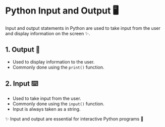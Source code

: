 # Python Input and Output 🖥️
Input and output statements in Python are used to take input from the user and display information on the screen ✨.


## 1. Output 📢  
- Used to display information to the user.  
- Commonly done using the `print()` function.  


## 2. Input ⌨️  
- Used to take input from the user.  
- Commonly done using the `input()` function.  
- Input is always taken as a string.  


✨ Input and output are essential for interactive Python programs 🚀
